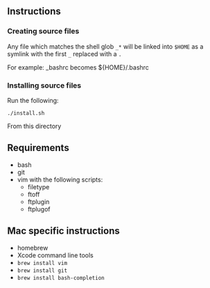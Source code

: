 ## Instructions
### Creating source files
Any file which matches the shell glob `_*` will be linked into `$HOME` as a symlink with the first `_`
replaced with a `.`

For example: _bashrc becomes ${HOME}/.bashrc

### Installing source files
Run the following:

    ./install.sh

From this directory

## Requirements
* bash
* git
* vim with the following scripts:
  * filetype
  * ftoff
  * ftplugin
  * ftplugof

## Mac specific instructions
* homebrew
* Xcode command line tools
* ```brew install vim```
* ```brew install git```
* ```brew install bash-completion```

